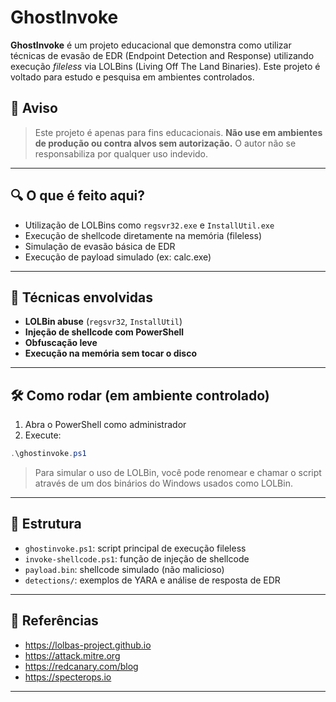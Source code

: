 # GhostInvoke

**GhostInvoke** é um projeto educacional que demonstra como utilizar técnicas de evasão de EDR (Endpoint Detection and Response) utilizando execução *fileless* via LOLBins (Living Off The Land Binaries). Este projeto é voltado para estudo e pesquisa em ambientes controlados.

## 🚨 Aviso
> Este projeto é apenas para fins educacionais. **Não use em ambientes de produção ou contra alvos sem autorização.** O autor não se responsabiliza por qualquer uso indevido.

---

## 🔍 O que é feito aqui?

- Utilização de LOLBins como `regsvr32.exe` e `InstallUtil.exe`
- Execução de shellcode diretamente na memória (fileless)
- Simulação de evasão básica de EDR
- Execução de payload simulado (ex: calc.exe)

---

## 🧠 Técnicas envolvidas

- **LOLBin abuse** (`regsvr32`, `InstallUtil`)
- **Injeção de shellcode com PowerShell**
- **Obfuscação leve**
- **Execução na memória sem tocar o disco**

---

## 🛠️ Como rodar (em ambiente controlado)

1. Abra o PowerShell como administrador
2. Execute:
```powershell
.\ghostinvoke.ps1
```

> Para simular o uso de LOLBin, você pode renomear e chamar o script através de um dos binários do Windows usados como LOLBin.

---

## 📂 Estrutura

- `ghostinvoke.ps1`: script principal de execução fileless
- `invoke-shellcode.ps1`: função de injeção de shellcode
- `payload.bin`: shellcode simulado (não malicioso)
- `detections/`: exemplos de YARA e análise de resposta de EDR

---

## 📘 Referências

- https://lolbas-project.github.io
- https://attack.mitre.org
- https://redcanary.com/blog
- https://specterops.io

---


